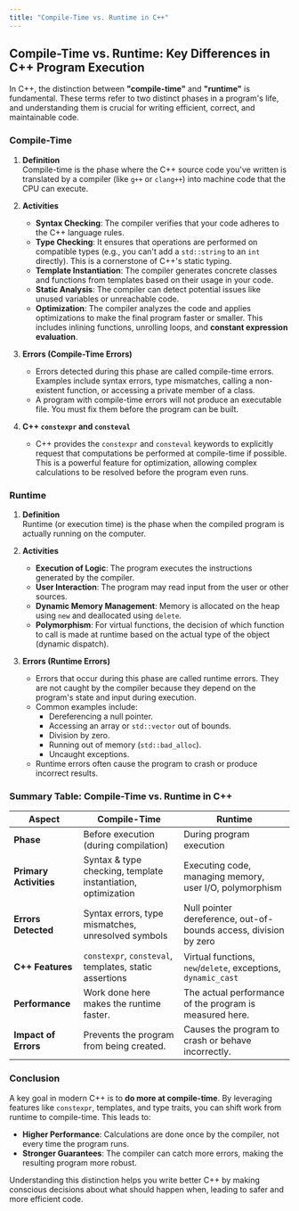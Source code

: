 ```yaml
---
title: "Compile-Time vs. Runtime in C++"
---
```


## Compile-Time vs. Runtime: Key Differences in C++ Program Execution

In C++, the distinction between **"compile-time"** and **"runtime"** is fundamental. These terms refer to two distinct phases in a program's life, and understanding them is crucial for writing efficient, correct, and maintainable code.

### Compile-Time

1.  **Definition**  
    Compile-time is the phase where the C++ source code you've written is translated by a compiler (like `g++` or `clang++`) into machine code that the CPU can execute.

2.  **Activities**  
    -   **Syntax Checking**: The compiler verifies that your code adheres to the C++ language rules.
    -   **Type Checking**: It ensures that operations are performed on compatible types (e.g., you can't add a `std::string` to an `int` directly). This is a cornerstone of C++'s static typing.
    -   **Template Instantiation**: The compiler generates concrete classes and functions from templates based on their usage in your code.
    -   **Static Analysis**: The compiler can detect potential issues like unused variables or unreachable code.
    -   **Optimization**: The compiler analyzes the code and applies optimizations to make the final program faster or smaller. This includes inlining functions, unrolling loops, and **constant expression evaluation**.

3.  **Errors (Compile-Time Errors)**  
    -   Errors detected during this phase are called compile-time errors. Examples include syntax errors, type mismatches, calling a non-existent function, or accessing a private member of a class.
    -   A program with compile-time errors will not produce an executable file. You must fix them before the program can be built.

4.  **C++ `constexpr` and `consteval`**
    - C++ provides the `constexpr` and `consteval` keywords to explicitly request that computations be performed at compile-time if possible. This is a powerful feature for optimization, allowing complex calculations to be resolved before the program even runs.

### Runtime

1.  **Definition**  
    Runtime (or execution time) is the phase when the compiled program is actually running on the computer.

2.  **Activities**  
    -   **Execution of Logic**: The program executes the instructions generated by the compiler.
    -   **User Interaction**: The program may read input from the user or other sources.
    -   **Dynamic Memory Management**: Memory is allocated on the heap using `new` and deallocated using `delete`.
    -   **Polymorphism**: For virtual functions, the decision of which function to call is made at runtime based on the actual type of the object (dynamic dispatch).

3.  **Errors (Runtime Errors)**  
    -   Errors that occur during this phase are called runtime errors. They are not caught by the compiler because they depend on the program's state and input during execution.
    -   Common examples include:
        -   Dereferencing a null pointer.
        -   Accessing an array or `std::vector` out of bounds.
        -   Division by zero.
        -   Running out of memory (`std::bad_alloc`).
        -   Uncaught exceptions.
    -   Runtime errors often cause the program to crash or produce incorrect results.

### Summary Table: Compile-Time vs. Runtime in C++

| **Aspect**               | **Compile-Time**                                        | **Runtime**                                            |
|--------------------------|---------------------------------------------------------|--------------------------------------------------------|
| **Phase**                | Before execution (during compilation)                   | During program execution                               |
| **Primary Activities**   | Syntax & type checking, template instantiation, optimization | Executing code, managing memory, user I/O, polymorphism |
| **Errors Detected**      | Syntax errors, type mismatches, unresolved symbols      | Null pointer dereference, out-of-bounds access, division by zero |
| **C++ Features**         | `constexpr`, `consteval`, templates, static assertions  | Virtual functions, `new`/`delete`, exceptions, `dynamic_cast` |
| **Performance**          | Work done here makes the runtime faster.                 | The actual performance of the program is measured here. |
| **Impact of Errors**     | Prevents the program from being created.                | Causes the program to crash or behave incorrectly.     |

### Conclusion

A key goal in modern C++ is to **do more at compile-time**. By leveraging features like `constexpr`, templates, and type traits, you can shift work from runtime to compile-time. This leads to:

-   **Higher Performance**: Calculations are done once by the compiler, not every time the program runs.
-   **Stronger Guarantees**: The compiler can catch more errors, making the resulting program more robust.

Understanding this distinction helps you write better C++ by making conscious decisions about what should happen when, leading to safer and more efficient code.
